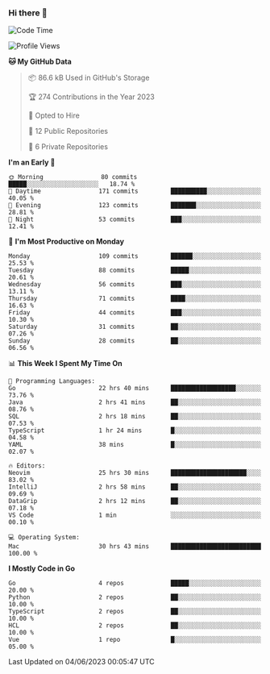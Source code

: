 ### Hi there 👋
<!--![visitors](https://visitor-badge.glitch.me/badge?page_id=d0zingcat)-->
<!--
**d0zingcat/d0zingcat** is a ✨ _special_ ✨ repository because its `README.md` (this file) appears on your GitHub profile.

Here are some ideas to get you started:

- 🔭 I’m currently working on ...
- 🌱 I’m currently learning ...
- 👯 I’m looking to collaborate on ...
- 🤔 I’m looking for help with ...
- 💬 Ask me about ...
- 📫 How to reach me: ...
- 😄 Pronouns: ...
- ⚡ Fun fact: ...
-->
<!--START_SECTION:waka-->
![Code Time](http://img.shields.io/badge/Code%20Time-2%2C679%20hrs%2050%20mins-blue)

![Profile Views](http://img.shields.io/badge/Profile%20Views-0-blue)

**🐱 My GitHub Data** 

> 📦 86.6 kB Used in GitHub's Storage 
 > 
> 🏆 274 Contributions in the Year 2023
 > 
> 💼 Opted to Hire
 > 
> 📜 12 Public Repositories 
 > 
> 🔑 6 Private Repositories 
 > 
**I'm an Early 🐤** 

```text
🌞 Morning                80 commits          █████░░░░░░░░░░░░░░░░░░░░   18.74 % 
🌆 Daytime                171 commits         ██████████░░░░░░░░░░░░░░░   40.05 % 
🌃 Evening                123 commits         ███████░░░░░░░░░░░░░░░░░░   28.81 % 
🌙 Night                  53 commits          ███░░░░░░░░░░░░░░░░░░░░░░   12.41 % 
```
📅 **I'm Most Productive on Monday** 

```text
Monday                   109 commits         ██████░░░░░░░░░░░░░░░░░░░   25.53 % 
Tuesday                  88 commits          █████░░░░░░░░░░░░░░░░░░░░   20.61 % 
Wednesday                56 commits          ███░░░░░░░░░░░░░░░░░░░░░░   13.11 % 
Thursday                 71 commits          ████░░░░░░░░░░░░░░░░░░░░░   16.63 % 
Friday                   44 commits          ███░░░░░░░░░░░░░░░░░░░░░░   10.30 % 
Saturday                 31 commits          ██░░░░░░░░░░░░░░░░░░░░░░░   07.26 % 
Sunday                   28 commits          ██░░░░░░░░░░░░░░░░░░░░░░░   06.56 % 
```


📊 **This Week I Spent My Time On** 

```text
💬 Programming Languages: 
Go                       22 hrs 40 mins      ██████████████████░░░░░░░   73.76 % 
Java                     2 hrs 41 mins       ██░░░░░░░░░░░░░░░░░░░░░░░   08.76 % 
SQL                      2 hrs 18 mins       ██░░░░░░░░░░░░░░░░░░░░░░░   07.53 % 
TypeScript               1 hr 24 mins        █░░░░░░░░░░░░░░░░░░░░░░░░   04.58 % 
YAML                     38 mins             █░░░░░░░░░░░░░░░░░░░░░░░░   02.07 % 

🔥 Editors: 
Neovim                   25 hrs 30 mins      █████████████████████░░░░   83.02 % 
IntelliJ                 2 hrs 58 mins       ██░░░░░░░░░░░░░░░░░░░░░░░   09.69 % 
DataGrip                 2 hrs 12 mins       ██░░░░░░░░░░░░░░░░░░░░░░░   07.18 % 
VS Code                  1 min               ░░░░░░░░░░░░░░░░░░░░░░░░░   00.10 % 

💻 Operating System: 
Mac                      30 hrs 43 mins      █████████████████████████   100.00 % 
```

**I Mostly Code in Go** 

```text
Go                       4 repos             █████░░░░░░░░░░░░░░░░░░░░   20.00 % 
Python                   2 repos             ██░░░░░░░░░░░░░░░░░░░░░░░   10.00 % 
TypeScript               2 repos             ██░░░░░░░░░░░░░░░░░░░░░░░   10.00 % 
HCL                      2 repos             ██░░░░░░░░░░░░░░░░░░░░░░░   10.00 % 
Vue                      1 repo              █░░░░░░░░░░░░░░░░░░░░░░░░   05.00 % 
```




 Last Updated on 04/06/2023 00:05:47 UTC
<!--END_SECTION:waka-->

